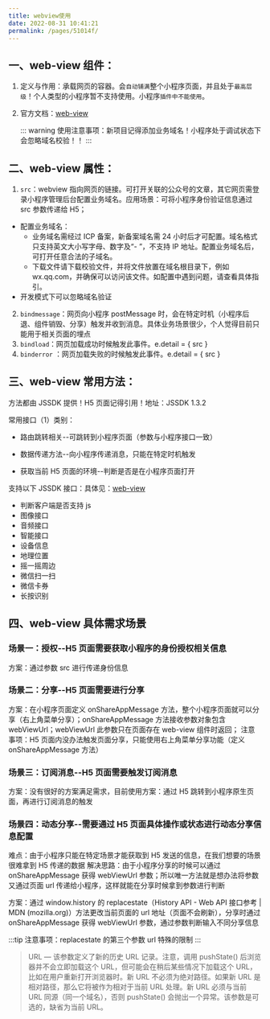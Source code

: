 ```yaml
---
title: webview使用
date: 2022-08-31 10:41:21
permalink: /pages/51014f/
---
```


## 一、web-view 组件：

1. 定义与作用：承载网页的容器。会`自动铺满`整个小程序页面，并且处于`最高层级`！个人类型的小程序暂不支持使用。小程序`插件中不能使用`。

2. 官方文档：[web-view](https://developers.weixin.qq.com/miniprogram/dev/component/web-view.html)

   ::: warning
   使用注意事项：新项目记得添加业务域名！小程序处于调试状态下会忽略域名校验！！
   :::

## 二、web-view 属性：

1. `src`：webview 指向网页的链接。可打开关联的公众号的文章，其它网页需登录小程序管理后台配置业务域名。应用场景：可将小程序身份验证信息通过 src 参数传递给 H5；

- 配置业务域名：
  - 业务域名需经过 ICP 备案，新备案域名需 24 小时后才可配置。域名格式只支持英文大小写字母、数字及“- ”，不支持 IP 地址。配置业务域名后，可打开任意合法的子域名。
  - 下载文件请下载校验文件，并将文件放置在域名根目录下，例如 wx.qq.com，并确保可以访问该文件。如配置中遇到问题，请查看具体指引。
- 开发模式下可以忽略域名验证

2. `bindmessage`：网页向小程序 postMessage 时，会在特定时机（小程序后退、组件销毁、分享）触发并收到消息。具体业务场景很少，个人觉得目前只能用于相关页面的埋点
3. `bindload`：网页加载成功时候触发此事件。e.detail = { src }
4. `binderror` ：网页加载失败的时候触发此事件。e.detail = { src }

## 三、web-view 常用方法：

方法都由 JSSDK 提供！H5 页面记得引用！地址：JSSDK 1.3.2

常用接口（1）类别：

- 路由跳转相关--可跳转到小程序页面（参数与小程序接口一致）

- 数据传递方法--向小程序传递消息，只能在特定时机触发

- 获取当前 H5 页面的环境--判断是否是在小程序页面打开

支持以下 JSSDK 接口：具体见：[web-view](https://developers.weixin.qq.com/miniprogram/dev/component/web-view.html)

- 判断客户端是否支持 js
- 图像接口
- 音频接口
- 智能接口
- 设备信息
- 地理位置
- 摇一摇周边
- 微信扫一扫
- 微信卡券
- 长按识别

## 四、web-view 具体需求场景

### 场景一：授权--H5 页面需要获取小程序的身份授权相关信息

方案：通过参数 src 进行传递身份信息

### 场景二：分享--H5 页面需要进行分享

方案：在小程序页面定义 onShareAppMessage 方法，整个小程序页面就可以分享（右上角菜单分享）；onShareAppMessage 方法接收参数对象包含 webViewUrl；webViewUrl 此参数只在页面存在 web-view 组件时返回；
注意事项：H5 页面内没办法触发页面分享，只能使用右上角菜单分享功能（定义 onShareAppMessage 方法）

### 场景三：订阅消息--H5 页面需要触发订阅消息

方案：没有很好的方案满足需求，目前使用方案：通过 H5 跳转到小程序原生页面，再进行订阅消息的触发

### 场景四：动态分享--需要通过 H5 页面具体操作或状态进行动态分享信息配置

难点：由于小程序只能在特定场景才能获取到 H5 发送的信息，在我们想要的场景很难拿到 H5 传递的数据
解决思路：由于小程序分享的时候可以通过 onShareAppMessage 获得 webViewUrl 参数；所以唯一方法就是想办法将参数又通过页面 url 传递给小程序，这样就能在分享时候拿到参数进行判断

方案：通过 window.history 的 replacestate（History API - Web API 接口参考 | MDN (mozilla.org)）方法更改当前页面的 url 地址（页面不会刷新），分享时通过 onShareAppMessage 获得 webViewUrl 参数，通过参数判断输入不同分享信息

:::tip
注意事项：replacestate 的第三个参数 url 特殊的限制
:::

> URL — 该参数定义了新的历史 URL 记录。注意，调用 pushState() 后浏览器并不会立即加载这个 URL，但可能会在稍后某些情况下加载这个 URL，比如在用户重新打开浏览器时。新 URL 不必须为绝对路径。如果新 URL 是相对路径，那么它将被作为相对于当前 URL 处理。新 URL 必须与当前 URL 同源（同一个域名），否则 pushState() 会抛出一个异常。该参数是可选的，缺省为当前 URL。
